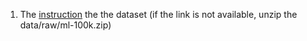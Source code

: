 1) The [instruction](../data/raw/ml-100k/README) the the dataset (if the link is not available, unzip the data/raw/ml-100k.zip)
